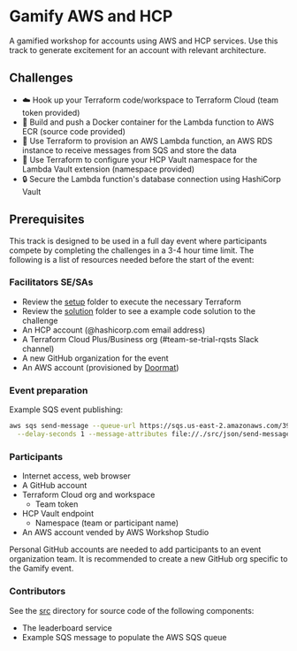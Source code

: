# Gamify AWS and HCP

A gamified workshop for accounts using AWS and HCP services. Use this track to generate excitement for an account with relevant architecture.

## Challenges

- ☁️ Hook up your Terraform code/workspace to Terraform Cloud (team token provided)
- 🐳 Build and push a Docker container for the Lambda function to AWS ECR (source code provided)
- 📝 Use Terraform to provision an AWS Lambda function, an AWS RDS instance to receive messages from SQS and store the data
- 🚀 Use Terraform to configure your HCP Vault namespace for the Lambda Vault extension (namespace provided)
- 🔒 Secure the Lambda function's database connection using HashiCorp Vault

## Prerequisites

This track is designed to be used in a full day event where participants compete by completing the challenges in a 3-4 hour time limit. The following is a list of resources needed before the start of the event:

### Facilitators SE/SAs

- Review the [setup](./setup/) folder to execute the necessary Terraform
- Review the [solution](./solution/) folder to see a example code solution to the challenge
- An HCP account (@hashicorp.com email address)
- A Terraform Cloud Plus/Business org (#team-se-trial-rqsts Slack channel)
- A new GitHub organization for the event
- An AWS account (provisioned by [Doormat](https://doormat.hashicorp.services/))

### Event preparation

Example SQS event publishing:

```bash
aws sqs send-message --queue-url https://sqs.us-east-2.amazonaws.com/395920473437/gamify --message-body "This is a Dreamcast 5 console registration" \
  --delay-seconds 1 --message-attributes file://./src/json/send-message.json
```

### Participants

- Internet access, web browser
- A GitHub account
- Terraform Cloud org and workspace
  - Team token
- HCP Vault endpoint
  - Namespace (team or participant name)
- An AWS account vended by AWS Workshop Studio

Personal GitHub accounts are needed to add participants to an event organization team. It is recommended to create a new GitHub org specific to the Gamify event.

### Contributors

See the [src](./src/) directory for source code of the following components:

- The leaderboard service
- Example SQS message to populate the AWS SQS queue